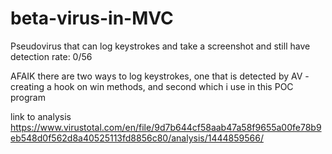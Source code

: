 # beta-virus-in-MVC
Pseudovirus that can log keystrokes and take a screenshot and still have detection rate: 0/56

AFAIK there are two ways to log keystrokes, one that is detected by AV - creating a hook on win methods, 
and second which i use in this POC program

link to analysis
https://www.virustotal.com/en/file/9d7b644cf58aab47a58f9655a00fe78b9eb548d0f562d8a40525113fd8856c80/analysis/1444859566/
